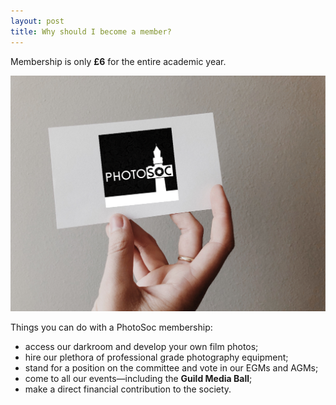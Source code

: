 ```yaml
---
layout: post
title: Why should I become a member?
---
```


Membership is only **£6** for the entire academic year.

![](/assets/post-images/photosoc-membership-card.png)

Things you can do with a PhotoSoc membership:

* access our darkroom and develop your own film photos;
* hire our plethora of professional grade photography equipment;
* stand for a position on the committee and vote in our EGMs and AGMs;
* come to all our events—including the **Guild Media Ball**;
* make a direct financial contribution to the society.